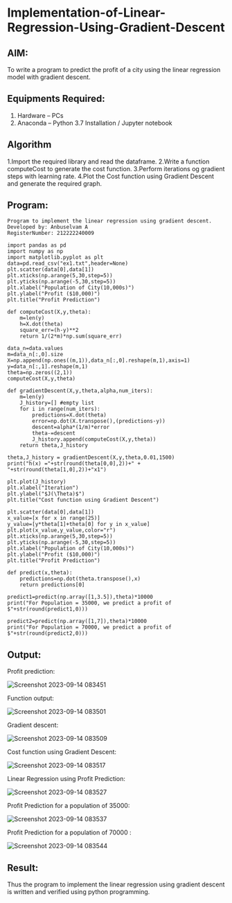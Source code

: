 # Implementation-of-Linear-Regression-Using-Gradient-Descent

## AIM:
To write a program to predict the profit of a city using the linear regression model with gradient descent.

## Equipments Required:
1. Hardware – PCs
2. Anaconda – Python 3.7 Installation / Jupyter notebook

## Algorithm
1.Import the required library and read the dataframe.
2.Write a function computeCost to generate the cost function.
3.Perform iterations og gradient steps with learning rate.
4.Plot the Cost function using Gradient Descent and generate the required graph.

## Program:
```
Program to implement the linear regression using gradient descent.
Developed by: Anbuselvam A
RegisterNumber: 212222240009 

import pandas as pd
import numpy as np
import matplotlib.pyplot as plt
data=pd.read_csv("ex1.txt",header=None)
plt.scatter(data[0],data[1])
plt.xticks(np.arange(5,30,step=5))
plt.yticks(np.arange(-5,30,step=5))
plt.xlabel("Population of City(10,000s)")
plt.ylabel("Profit ($10,000)")
plt.title("Profit Prediction")

def computeCost(X,y,theta):
    m=len(y) 
    h=X.dot(theta) 
    square_err=(h-y)**2
    return 1/(2*m)*np.sum(square_err) 

data_n=data.values
m=data_n[:,0].size
X=np.append(np.ones((m,1)),data_n[:,0].reshape(m,1),axis=1)
y=data_n[:,1].reshape(m,1)
theta=np.zeros((2,1))
computeCost(X,y,theta) 

def gradientDescent(X,y,theta,alpha,num_iters):
    m=len(y)
    J_history=[] #empty list
    for i in range(num_iters):
        predictions=X.dot(theta)
        error=np.dot(X.transpose(),(predictions-y))
        descent=alpha*(1/m)*error
        theta-=descent
        J_history.append(computeCost(X,y,theta))
    return theta,J_history

theta,J_history = gradientDescent(X,y,theta,0.01,1500)
print("h(x) ="+str(round(theta[0,0],2))+" + "+str(round(theta[1,0],2))+"x1")

plt.plot(J_history)
plt.xlabel("Iteration")
plt.ylabel("$J(\Theta)$")
plt.title("Cost function using Gradient Descent")

plt.scatter(data[0],data[1])
x_value=[x for x in range(25)]
y_value=[y*theta[1]+theta[0] for y in x_value]
plt.plot(x_value,y_value,color="r")
plt.xticks(np.arange(5,30,step=5))
plt.yticks(np.arange(-5,30,step=5))
plt.xlabel("Population of City(10,000s)")
plt.ylabel("Profit ($10,000)")
plt.title("Profit Prediction")

def predict(x,theta):
    predictions=np.dot(theta.transpose(),x)
    return predictions[0]

predict1=predict(np.array([1,3.5]),theta)*10000
print("For Population = 35000, we predict a profit of $"+str(round(predict1,0)))

predict2=predict(np.array([1,7]),theta)*10000
print("For Population = 70000, we predict a profit of $"+str(round(predict2,0)))
```

## Output:
Profit prediction:

![Screenshot 2023-09-14 083451](https://github.com/anbuselvamA/Implementation-of-Linear-Regression-Using-Gradient-Descent/assets/119559871/567ba91f-cf5a-42ac-8049-77ef771389ef)

Function output:

![Screenshot 2023-09-14 083501](https://github.com/anbuselvamA/Implementation-of-Linear-Regression-Using-Gradient-Descent/assets/119559871/26c0ce06-74b9-410b-8a57-4e80a517489c)

Gradient descent:

![Screenshot 2023-09-14 083509](https://github.com/anbuselvamA/Implementation-of-Linear-Regression-Using-Gradient-Descent/assets/119559871/483a79e0-4fcd-4cb6-9c96-55f7f6ab9a08)

Cost function using Gradient Descent:

![Screenshot 2023-09-14 083517](https://github.com/anbuselvamA/Implementation-of-Linear-Regression-Using-Gradient-Descent/assets/119559871/85adce73-0d5a-4824-bf50-b87dc78e3a2f)

Linear Regression using Profit Prediction:

![Screenshot 2023-09-14 083527](https://github.com/anbuselvamA/Implementation-of-Linear-Regression-Using-Gradient-Descent/assets/119559871/0b2d39e1-e1e6-4ff2-9b06-7cd780ce2c71)

Profit Prediction for a population of 35000:

![Screenshot 2023-09-14 083537](https://github.com/anbuselvamA/Implementation-of-Linear-Regression-Using-Gradient-Descent/assets/119559871/3540d61d-31ff-49e6-b8bb-4cdc1a924854)

Profit Prediction for a population of 70000 :

![Screenshot 2023-09-14 083544](https://github.com/anbuselvamA/Implementation-of-Linear-Regression-Using-Gradient-Descent/assets/119559871/b2db55c1-3022-4956-81ae-a1eb0b49f2d8)

## Result:
Thus the program to implement the linear regression using gradient descent is written and verified using python programming.
